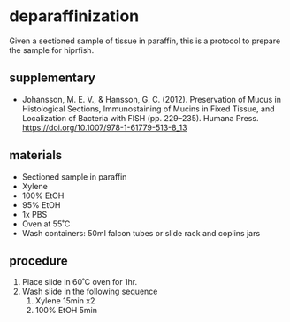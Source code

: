 # deparaffinization
Given a sectioned sample of tissue in paraffin, this is a protocol to prepare the sample for hiprfish.

## supplementary
- Johansson, M. E. V., & Hansson, G. C. (2012). Preservation of Mucus in Histological Sections, Immunostaining of Mucins in Fixed Tissue, and Localization of Bacteria with FISH (pp. 229–235). Humana Press. https://doi.org/10.1007/978-1-61779-513-8_13

## materials
- Sectioned sample in paraffin
- Xylene
- 100% EtOH
- 95% EtOH
- 1x PBS
- Oven at 55˚C
- Wash containers: 50ml falcon tubes or slide rack and coplins jars

## procedure
1. Place slide in 60˚C oven for 1hr.
2. Wash slide in the following sequence
    1. Xylene 15min x2
    3. 100% EtOH 5min
